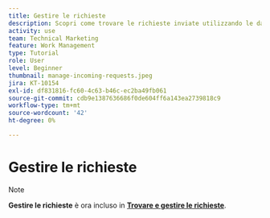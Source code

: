 ```yaml
---
title: Gestire le richieste
description: Scopri come trovare le richieste inviate utilizzando le dashboard, [!UICONTROL Home], il [!UICONTROL Richieste] o [!UICONTROL Team] pagina in [!DNL  Workfront].
activity: use
team: Technical Marketing
feature: Work Management
type: Tutorial
role: User
level: Beginner
thumbnail: manage-incoming-requests.jpeg
jira: KT-10154
exl-id: df831816-fc60-4c63-b46c-ec2ba49fb061
source-git-commit: cdb9e1387636686f0de604ff6a143ea2739818c9
workflow-type: tm+mt
source-wordcount: '42'
ht-degree: 0%

---
```


# Gestire le richieste

>[!NOTE]
>
>**Gestire le richieste** è ora incluso in **[Trovare e gestire le richieste](https://experienceleague.adobe.com/docs/workfront-learn/tutorials-workfront/manage-work/issues-requests/find-requests.html)**.

